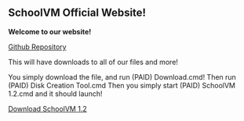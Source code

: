 ## SchoolVM Official Website!


**Welcome to our website!**


[Github Repository](https://github.com/schoolvm/schoolvm/)


This will have downloads to all of our files and more!

You simply download the file, and run (PAID) Download.cmd!
Then run (PAID) Disk Creation Tool.cmd
Then you simply start (PAID) SchoolVM 1.2.cmd and it should launch!

[Download SchoolVM 1.2](https://github.com/schoolvm/schoolvm/releases/download/1.2/SchoolVM.1.2.zip)
